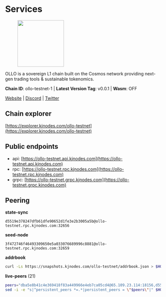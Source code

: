 # Services

<figure><img src="https://raw.githubusercontent.com/kj89/testnet_manuals/main/pingpub/logos/ollo.png" width="150" alt=""><figcaption></figcaption></figure>

OLLO is a sovereign L1 chain built on the Cosmos network providing  next-gen trading tools & sustainable tokenomics.

**Chain ID**: ollo-testnet-1 | **Latest Version Tag**: v0.0.1 | **Wasm**: OFF

[Website](https://www.ollostation.zone) | [Discord](https://discord.com/invite/GxBqZ9mSSm) | [Twitter](https://twitter.com/OLLOStation)


## Chain explorer
[https://explorer.kjnodes.com/ollo-testnet](https://explorer.kjnodes.com/ollo-testnet)

## Public endpoints

* api: [https://ollo-testnet.api.kjnodes.com](https://ollo-testnet.api.kjnodes.com)
* rpc: [https://ollo-testnet.rpc.kjnodes.com](https://ollo-testnet.rpc.kjnodes.com)
* grpc: [https://ollo-testnet.grpc.kjnodes.com](https://ollo-testnet.grpc.kjnodes.com)

## Peering

**state-sync**

```text
d5519e378247dfb61dfe90652d1fe3e2b3005a5b@ollo-testnet.rpc.kjnodes.com:32656
```

**seed-node**

```text
3f472746f46493309650e5a033076689996c8881@ollo-testnet.rpc.kjnodes.com:32659
```

**addrbook**
```bash
curl -Ls https://snapshots.kjnodes.com/ollo-testnet/addrbook.json > $HOME/.ollo/config/addrbook.json
```

**live-peers** (21)
```bash
peers="dba5e8b41c4e369418f83a449966e4eb7ca05cd4@65.109.23.114:18156,d5519e378247dfb61dfe90652d1fe3e2b3005a5b@65.109.68.190:32656,a553ae4af55d127300dd707a46e715b47a82610a@65.21.131.215:26626,2a8f0fada8b8b71b8154cf30ce44aebea1b5fe3d@146.59.116.136:26656,da8d3ca8e1c147f0037b1c43ad3de7174f5ec1b7@209.145.59.224:26656,7dc63d58dccf6777206d5cdbc1ec1b9ba5221bd5@65.108.97.58:15656,42beefd08b5f8580177d1506220db3a548090262@65.108.195.29:26116,8c4a28db4a9f4a37725d504d6f87fb5e1aee0266@49.12.216.13:46656,fffb9164b9091d2055b5469a456ca91288517856@178.208.86.48:16656,ef8863e006ba8eaea3aa8b780b01b82b401d7bd9@84.46.252.45:56656,5c2a752c9b1952dbed075c56c600c3a79b58c395@195.3.220.135:27006,67d27bdbc3c444c557d555164518d8f551a922c5@136.243.103.32:46656,43da48176665407ebbe40f809a0ec2c84ab0579e@65.109.24.121:26656,517786f9e5e9caf196fed64c2130528e0ef59643@65.109.70.23:18156,1d576b61c0c56a9b6ef6dabf336fd3cf04c017b1@95.217.223.85:15656,536c816c0d32ceb601fcf047284f65dc68c0513a@65.21.134.202:26626,3ea40f63890f10272201edf96d2a49e197e52091@65.108.105.48:18156,c2bc7720a610d753b037d89e6c3f58f7c718e24f@116.202.117.229:32656,cadc2b601a188aedbe4156a6eb5a81e00770bcfc@65.108.219.110:26656,d915f25a07b79216e234e736f611b881d580f8b9@185.216.203.66:32656,9865c6e15faced6643adc228e3a59744e1b4e277@116.203.29.162:46656"
sed -i -e "s|^persistent_peers *=.*|persistent_peers = \"$peers\"|" $HOME/.ollo/config/config.toml
```
